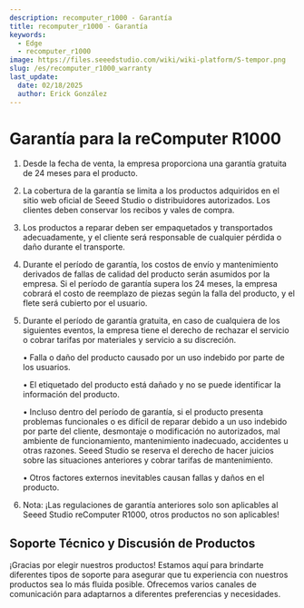 ```yaml
---
description: recomputer_r1000 - Garantía
title: recomputer_r1000 - Garantía
keywords:
  - Edge
  - recomputer_r1000
image: https://files.seeedstudio.com/wiki/wiki-platform/S-tempor.png
slug: /es/recomputer_r1000_warranty
last_update:
  date: 02/18/2025
  author: Erick González
---
```

# Garantía para la reComputer R1000

1. Desde la fecha de venta, la empresa proporciona una garantía gratuita de 24 meses para el producto.
2. La cobertura de la garantía se limita a los productos adquiridos en el sitio web oficial de Seeed Studio o distribuidores autorizados. Los clientes deben conservar los recibos y vales de compra.
3. Los productos a reparar deben ser empaquetados y transportados adecuadamente, y el cliente será responsable de cualquier pérdida o daño durante el transporte.
4. Durante el período de garantía, los costos de envío y mantenimiento derivados de fallas de calidad del producto serán asumidos por la empresa. Si el período de garantía supera los 24 meses, la empresa cobrará el costo de reemplazo de piezas según la falla del producto, y el flete será cubierto por el usuario.
5. Durante el período de garantía gratuita, en caso de cualquiera de los siguientes eventos, la empresa tiene el derecho de rechazar el servicio o cobrar tarifas por materiales y servicio a su discreción.

    • Falla o daño del producto causado por un uso indebido por parte de los usuarios.

    • El etiquetado del producto está dañado y no se puede identificar la información del producto.

    • Incluso dentro del período de garantía, si el producto presenta problemas funcionales o es difícil de reparar debido a un uso indebido por parte del cliente, desmontaje o modificación no autorizados, mal ambiente de funcionamiento, mantenimiento inadecuado, accidentes u otras razones. Seeed Studio se reserva el derecho de hacer juicios sobre las situaciones anteriores y cobrar tarifas de mantenimiento.

    • Otros factores externos inevitables causan fallas y daños en el producto.

6. Nota: ¡Las regulaciones de garantía anteriores solo son aplicables al Seeed Studio reComputer R1000, otros productos no son aplicables!

## Soporte Técnico y Discusión de Productos

¡Gracias por elegir nuestros productos! Estamos aquí para brindarte diferentes tipos de soporte para asegurar que tu experiencia con nuestros productos sea lo más fluida posible. Ofrecemos varios canales de comunicación para adaptarnos a diferentes preferencias y necesidades.


<div class="button_tech_support_container">
<a href="https://forum.seeedstudio.com/" class="button_forum"></a> 
<a href="https://www.seeedstudio.com/contacts" class="button_email"></a>
</div>

<div class="button_tech_support_container">
<a href="https://discord.gg/eWkprNDMU7" class="button_discord"></a> 
<a href="https://github.com/Seeed-Studio/wiki-documents/discussions/69" class="button_discussion"></a>
</div>
